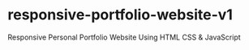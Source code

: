 # responsive-portfolio-website-v1
Responsive Personal Portfolio Website Using HTML CSS &amp; JavaScript
